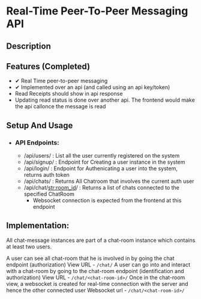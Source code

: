# Real-Time Peer-To-Peer Messaging API

## Description

## Features (Completed)
- ✔ Real Time peer-to-peer messaging
- ✔ Implemented over an api (and called using an api key/token)
- Read Receipts should show in api response
- Updating read status is done over another api. The frontend would make the api callonce the message is read

## Setup And Usage


 - ### API Endpoints:
   - /api/users/  : List all the user currently registered on the system
   - /api/signup/ : Endpoint for Creating a user instance in the system
   - /api/login/  : Endpoint for Authenicating a user into the system, returns auth token
   - /api/chats/  : Returns All Chatroom that involves the current auth user
   - /api/chat/<str:room_id>/ : Returns a list of chats connected to the specified ChatRoom
     - Websocket connection is expected from the frontend at this endpoint

## Implementation:
All chat-message instances are part of a chat-room instance which contains at least two users.

A user can see all chat-room that he is involved in by going the chat endpoint (authorization)
    View URL - `/chat/`
A user can go into and interact with a chat-room by going to the chat-room endpoint (identification and authorization)
    View URL - `/chat/<chat-room-id>/`
    Once in the chat-room view, a websocket is created for real-time connection with the server and hence the other connected user
    Websocket url - `/chat/<chat-room-id>/`

